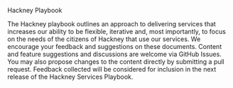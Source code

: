 Hackney Playbook

The Hackney playbook outlines an approach to delivering services that increases our ability to be flexible, iterative and, most importantly, to focus on the needs of the citizens of Hackney that use our services.
We encourage your feedback and suggestions on these documents. Content and feature suggestions and discussions are welcome via GitHub Issues. You may also propose changes to the content directly by submitting a pull request.
Feedback collected will be considered for inclusion in the next release of the Hackney Services Playbook.
